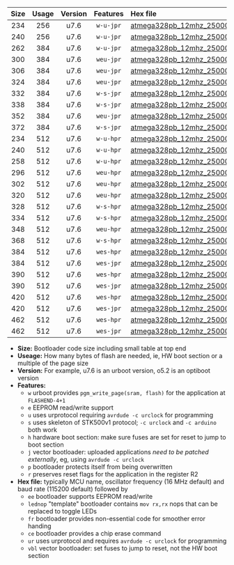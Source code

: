 |Size|Usage|Version|Features|Hex file|
|:-:|:-:|:-:|:-:|:--|
|234|256|u7.6|`w-u-jpr`|[atmega328pb_12mhz_250000bps_ur_vbl.hex](https://raw.githubusercontent.com/stefanrueger/urboot/main//atmega328pb_12mhz_250000bps_ur_vbl.hex)|
|240|256|u7.6|`w-u-jpr`|[atmega328pb_12mhz_250000bps_lednop_ur_vbl.hex](https://raw.githubusercontent.com/stefanrueger/urboot/main//atmega328pb_12mhz_250000bps_lednop_ur_vbl.hex)|
|262|384|u7.6|`w-u-jpr`|[atmega328pb_12mhz_250000bps_lednop_fr_ur_vbl.hex](https://raw.githubusercontent.com/stefanrueger/urboot/main//atmega328pb_12mhz_250000bps_lednop_fr_ur_vbl.hex)|
|300|384|u7.6|`weu-jpr`|[atmega328pb_12mhz_250000bps_ee_ur_vbl.hex](https://raw.githubusercontent.com/stefanrueger/urboot/main//atmega328pb_12mhz_250000bps_ee_ur_vbl.hex)|
|306|384|u7.6|`weu-jpr`|[atmega328pb_12mhz_250000bps_ee_lednop_ur_vbl.hex](https://raw.githubusercontent.com/stefanrueger/urboot/main//atmega328pb_12mhz_250000bps_ee_lednop_ur_vbl.hex)|
|324|384|u7.6|`weu-jpr`|[atmega328pb_12mhz_250000bps_ee_lednop_fr_ur_vbl.hex](https://raw.githubusercontent.com/stefanrueger/urboot/main//atmega328pb_12mhz_250000bps_ee_lednop_fr_ur_vbl.hex)|
|332|384|u7.6|`w-s-jpr`|[atmega328pb_12mhz_250000bps_vbl.hex](https://raw.githubusercontent.com/stefanrueger/urboot/main//atmega328pb_12mhz_250000bps_vbl.hex)|
|338|384|u7.6|`w-s-jpr`|[atmega328pb_12mhz_250000bps_lednop_vbl.hex](https://raw.githubusercontent.com/stefanrueger/urboot/main//atmega328pb_12mhz_250000bps_lednop_vbl.hex)|
|352|384|u7.6|`weu-jpr`|[atmega328pb_12mhz_250000bps_ee_lednop_fr_ce_ur_vbl.hex](https://raw.githubusercontent.com/stefanrueger/urboot/main//atmega328pb_12mhz_250000bps_ee_lednop_fr_ce_ur_vbl.hex)|
|372|384|u7.6|`w-s-jpr`|[atmega328pb_12mhz_250000bps_lednop_fr_vbl.hex](https://raw.githubusercontent.com/stefanrueger/urboot/main//atmega328pb_12mhz_250000bps_lednop_fr_vbl.hex)|
|234|512|u7.6|`w-u-hpr`|[atmega328pb_12mhz_250000bps_ur.hex](https://raw.githubusercontent.com/stefanrueger/urboot/main//atmega328pb_12mhz_250000bps_ur.hex)|
|240|512|u7.6|`w-u-hpr`|[atmega328pb_12mhz_250000bps_lednop_ur.hex](https://raw.githubusercontent.com/stefanrueger/urboot/main//atmega328pb_12mhz_250000bps_lednop_ur.hex)|
|258|512|u7.6|`w-u-hpr`|[atmega328pb_12mhz_250000bps_lednop_fr_ur.hex](https://raw.githubusercontent.com/stefanrueger/urboot/main//atmega328pb_12mhz_250000bps_lednop_fr_ur.hex)|
|296|512|u7.6|`weu-hpr`|[atmega328pb_12mhz_250000bps_ee_ur.hex](https://raw.githubusercontent.com/stefanrueger/urboot/main//atmega328pb_12mhz_250000bps_ee_ur.hex)|
|302|512|u7.6|`weu-hpr`|[atmega328pb_12mhz_250000bps_ee_lednop_ur.hex](https://raw.githubusercontent.com/stefanrueger/urboot/main//atmega328pb_12mhz_250000bps_ee_lednop_ur.hex)|
|320|512|u7.6|`weu-hpr`|[atmega328pb_12mhz_250000bps_ee_lednop_fr_ur.hex](https://raw.githubusercontent.com/stefanrueger/urboot/main//atmega328pb_12mhz_250000bps_ee_lednop_fr_ur.hex)|
|328|512|u7.6|`w-s-hpr`|[atmega328pb_12mhz_250000bps.hex](https://raw.githubusercontent.com/stefanrueger/urboot/main//atmega328pb_12mhz_250000bps.hex)|
|334|512|u7.6|`w-s-hpr`|[atmega328pb_12mhz_250000bps_lednop.hex](https://raw.githubusercontent.com/stefanrueger/urboot/main//atmega328pb_12mhz_250000bps_lednop.hex)|
|348|512|u7.6|`weu-hpr`|[atmega328pb_12mhz_250000bps_ee_lednop_fr_ce_ur.hex](https://raw.githubusercontent.com/stefanrueger/urboot/main//atmega328pb_12mhz_250000bps_ee_lednop_fr_ce_ur.hex)|
|368|512|u7.6|`w-s-hpr`|[atmega328pb_12mhz_250000bps_lednop_fr.hex](https://raw.githubusercontent.com/stefanrueger/urboot/main//atmega328pb_12mhz_250000bps_lednop_fr.hex)|
|384|512|u7.6|`wes-hpr`|[atmega328pb_12mhz_250000bps_ee.hex](https://raw.githubusercontent.com/stefanrueger/urboot/main//atmega328pb_12mhz_250000bps_ee.hex)|
|384|512|u7.6|`wes-jpr`|[atmega328pb_12mhz_250000bps_ee_vbl.hex](https://raw.githubusercontent.com/stefanrueger/urboot/main//atmega328pb_12mhz_250000bps_ee_vbl.hex)|
|390|512|u7.6|`wes-hpr`|[atmega328pb_12mhz_250000bps_ee_lednop.hex](https://raw.githubusercontent.com/stefanrueger/urboot/main//atmega328pb_12mhz_250000bps_ee_lednop.hex)|
|390|512|u7.6|`wes-jpr`|[atmega328pb_12mhz_250000bps_ee_lednop_vbl.hex](https://raw.githubusercontent.com/stefanrueger/urboot/main//atmega328pb_12mhz_250000bps_ee_lednop_vbl.hex)|
|420|512|u7.6|`wes-hpr`|[atmega328pb_12mhz_250000bps_ee_lednop_fr.hex](https://raw.githubusercontent.com/stefanrueger/urboot/main//atmega328pb_12mhz_250000bps_ee_lednop_fr.hex)|
|420|512|u7.6|`wes-jpr`|[atmega328pb_12mhz_250000bps_ee_lednop_fr_vbl.hex](https://raw.githubusercontent.com/stefanrueger/urboot/main//atmega328pb_12mhz_250000bps_ee_lednop_fr_vbl.hex)|
|462|512|u7.6|`wes-hpr`|[atmega328pb_12mhz_250000bps_ee_lednop_fr_ce.hex](https://raw.githubusercontent.com/stefanrueger/urboot/main//atmega328pb_12mhz_250000bps_ee_lednop_fr_ce.hex)|
|462|512|u7.6|`wes-jpr`|[atmega328pb_12mhz_250000bps_ee_lednop_fr_ce_vbl.hex](https://raw.githubusercontent.com/stefanrueger/urboot/main//atmega328pb_12mhz_250000bps_ee_lednop_fr_ce_vbl.hex)|

- **Size:** Bootloader code size including small table at top end
- **Useage:** How many bytes of flash are needed, ie, HW boot section or a multiple of the page size
- **Version:** For example, u7.6 is an urboot version, o5.2 is an optiboot version
- **Features:**
  + `w` urboot provides `pgm_write_page(sram, flash)` for the application at `FLASHEND-4+1`
  + `e` EEPROM read/write support
  + `u` uses urprotocol requiring `avrdude -c urclock` for programming
  + `s` uses skeleton of STK500v1 protocol; `-c urclock` and `-c arduino` both work
  + `h` hardware boot section: make sure fuses are set for reset to jump to boot section
  + `j` vector bootloader: uploaded applications *need to be patched externally*, eg, using `avrdude -c urclock`
  + `p` bootloader protects itself from being overwritten
  + `r` preserves reset flags for the application in the register R2
- **Hex file:** typically MCU name, oscillator frequency (16 MHz default) and baud rate (115200 default) followed by
  + `ee` bootloader supports EEPROM read/write
  + `lednop` "template" bootloader contains `mov rx,rx` nops that can be replaced to toggle LEDs
  + `fr` bootloader provides non-essential code for smoother error handing
  + `ce` bootloader provides a chip erase command
  + `ur` uses urprotocol and requires `avrdude -c urclock` for programming
  + `vbl` vector bootloader: set fuses to jump to reset, not the HW boot section
